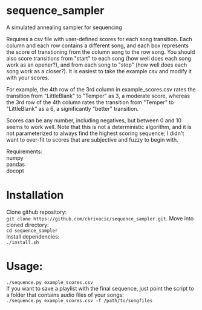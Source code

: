 # sequence_sampler
A simulated annealing sampler for sequencing

Requires a csv file with user-defined scores for each song transition. Each column and 
each row contains a different song, and each box represents the score of transtioning 
from the column song to the row song. You should also score transitions from "start"
to each song (how well does each song work as an opener?), and from each song to "stop"
(how well does each song work as a closer?). It is easiest to take the example csv and 
modify it with your scores.  

For example, the 4th row of the 3rd column in example_scores.csv rates
the transition from "LittleBlank" to "Temper" as 3, a moderate score,
whereas the 3rd row of the 4th column rates the transition from "Temper"
to "LittleBlank" as a 6, a significantly "better" transition.

Scores can be any number, including negatives, but between 0 and 10 seems to work well.
Note that this is not a deterministic algorithm, and it is not
parameterized to always find the highest scoring sequence; I didn't want
to over-fit to scores that are subjective and fuzzy to begin with.

Requirements:  
numpy  
pandas  
docopt

# Installation
Clone github repository:  
`git clone https://github.com/ckrivacic/sequence_sampler.git`. 
Move into cloned directory:  
`cd sequence_sampler`  
Install dependencies:  
`./install.sh`  

# Usage:

`./sequence.py example_scores.csv`  
If you want to save a playlist with the final sequence, just point the 
script to a folder that contains audio files of your songs:  
`./sequence.py example_scores.csv -f /path/to/songfiles`
